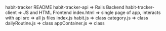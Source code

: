 habit-tracker 
    README
    habit-tracker-api => Rails Backend
    habit-tracker-client => JS and HTML Frontend
        index.html => single page of app, interacts with api
        src => all js files
            index.js
            habit.js => class 
            category.js => class 
            dailyRoutine.js => class 
            appContainer.js => class 

    